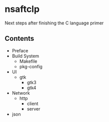 # nsaftclp
Next steps after finishing the C language primer

## Contents
- Preface
- Build System
  - Makefile
  - pkg-config 
- UI
  - gtk
    - gtk3
    - gtk4  
- Network
  - http
    - client 
    - server
- json
